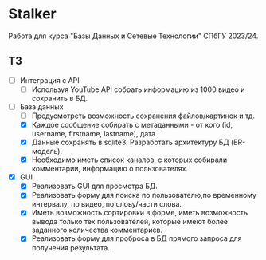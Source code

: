 # Stalker

Работа для курса "Базы Данных и Сетевые Технологии" СПбГУ 2023/24.

## ТЗ

- [ ] Интеграция с API
  - [ ] Используя YouTube API собрать информацию из 1000 видео и сохранить в БД.
- [ ] База данных
  - [ ] Предусмотреть возможность сохранения файлов/картинок и тд.
  - [x] Каждое сообщение собирать с метаданными - от кого (id, username, firstname, lastname), дата.
  - [x] Данные сохранять в sqlite3. Разработать архитектуру БД (ER-модель).
  - [x] Необходимо иметь список каналов, с которых собирали комментарии, информацию о пользователях.
- [x] GUI
  - [x] Реализовать GUI для просмотра БД.
  - [x] Реализовать форму для поиска по пользователю,по временному интервалу, по видео, по слову/части слова.
  - [x] Иметь возможность сортировки в форме, иметь возможность вывода только тех пользователей, которые имеют более заданного количества комментариев. 
  - [x] Реализовать форму для проброса в БД прямого запроса для получения результата.
